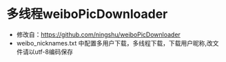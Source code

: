 # 多线程weiboPicDownloader

- 修改自：https://github.com/ningshu/weiboPicDownloader
- weibo_nicknames.txt 中配置多用户下载，多线程下载，下载用户昵称,改文件请以utf-8编码保存

